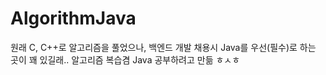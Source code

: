 # AlgorithmJava
원래 C, C++로 알고리즘을 풀었으나, 백엔드 개발 채용시 Java를 우선(필수)로 하는 곳이 꽤 있길래.. 알고리즘 복습겸 Java 공부하려고 만듦 ㅎㅅㅎ
